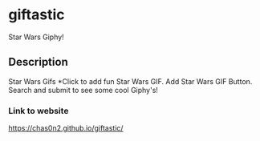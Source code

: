 # giftastic
Star Wars Giphy!
## Description
Star Wars Gifs</h2>
*Click to add fun Star Wars GIF. Add Star Wars GIF Button. 
Search and submit to see some cool Giphy's!
### Link to website 
https://chas0n2.github.io/giftastic/
